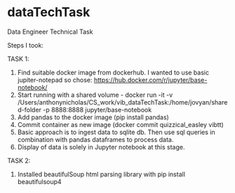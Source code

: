 # dataTechTask
Data Engineer Technical Task

Steps I took:

TASK 1:

1. Find suitable docker image from dockerhub. I wanted to use basic jupiter-notepad so chose:  https://hub.docker.com/r/jupyter/base-notebook/
2. Start running with a shared volume - docker run -it -v /Users/anthonynicholas/CS_work/vib_dataTechTask:/home/jovyan/shared-folder -p 8888:8888 jupyter/base-notebook
3. Add pandas to the docker image (pip install pandas)
4. Commit container as new image (docker commit quizzical_easley vibtt)
5. Basic approach is to ingest data to sqlite db.  Then use sql queries in combination with pandas dataframes to process data.
6. Display of data is solely in Jupyter notebook at this stage. 

TASK 2:

1. Installed beautifulSoup html parsing library with pip install beautifulsoup4
  

